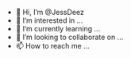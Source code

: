 - 👋 Hi, I’m @JessDeez
- 👀 I’m interested in ...
- 🌱 I’m currently learning ...
- 💞️ I’m looking to collaborate on ...
- 📫 How to reach me ...

<!---
JessDeez/JessDeez is a ✨ special ✨ repository because its `README.md` (this file) appears on your GitHub profile.
You can click the Preview link to take a look at your changes.
--->
